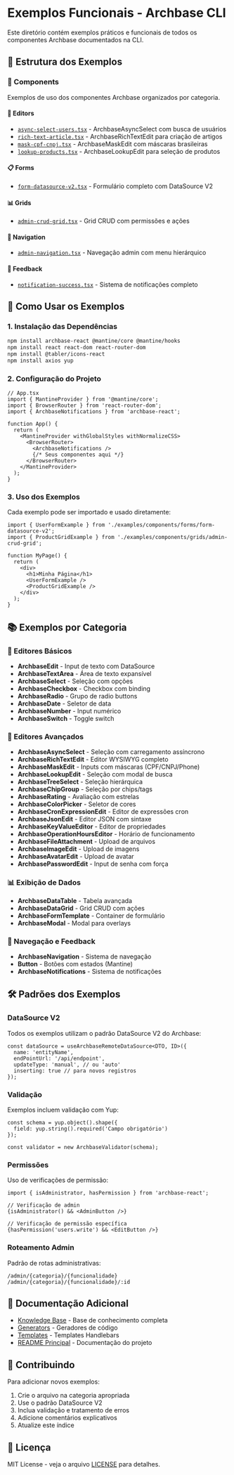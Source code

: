 # Exemplos Funcionais - Archbase CLI

Este diretório contém exemplos práticos e funcionais de todos os componentes Archbase documentados na CLI.

## 📁 Estrutura dos Exemplos

### 🎨 Components
Exemplos de uso dos componentes Archbase organizados por categoria.

#### 📝 Editors
- [`async-select-users.tsx`](./components/editors/async-select-users.tsx) - ArchbaseAsyncSelect com busca de usuários
- [`rich-text-article.tsx`](./components/editors/rich-text-article.tsx) - ArchbaseRichTextEdit para criação de artigos
- [`mask-cpf-cnpj.tsx`](./components/editors/mask-cpf-cnpj.tsx) - ArchbaseMaskEdit com máscaras brasileiras
- [`lookup-products.tsx`](./components/editors/lookup-products.tsx) - ArchbaseLookupEdit para seleção de produtos

#### 📋 Forms
- [`form-datasource-v2.tsx`](./components/forms/form-datasource-v2.tsx) - Formulário completo com DataSource V2

#### 📊 Grids
- [`admin-crud-grid.tsx`](./components/grids/admin-crud-grid.tsx) - Grid CRUD com permissões e ações

#### 🧭 Navigation
- [`admin-navigation.tsx`](./components/navigation/admin-navigation.tsx) - Navegação admin com menu hierárquico

#### 💬 Feedback
- [`notification-success.tsx`](./components/feedback/notification-success.tsx) - Sistema de notificações completo

## 🎯 Como Usar os Exemplos

### 1. Instalação das Dependências
```bash
npm install archbase-react @mantine/core @mantine/hooks
npm install react react-dom react-router-dom
npm install @tabler/icons-react
npm install axios yup
```

### 2. Configuração do Projeto
```tsx
// App.tsx
import { MantineProvider } from '@mantine/core';
import { BrowserRouter } from 'react-router-dom';
import { ArchbaseNotifications } from 'archbase-react';

function App() {
  return (
    <MantineProvider withGlobalStyles withNormalizeCSS>
      <BrowserRouter>
        <ArchbaseNotifications />
        {/* Seus componentes aqui */}
      </BrowserRouter>
    </MantineProvider>
  );
}
```

### 3. Uso dos Exemplos
Cada exemplo pode ser importado e usado diretamente:

```tsx
import { UserFormExample } from './examples/components/forms/form-datasource-v2';
import { ProductGridExample } from './examples/components/grids/admin-crud-grid';

function MyPage() {
  return (
    <div>
      <h1>Minha Página</h1>
      <UserFormExample />
      <ProductGridExample />
    </div>
  );
}
```

## 📚 Exemplos por Categoria

### 📝 Editores Básicos
- **ArchbaseEdit** - Input de texto com DataSource
- **ArchbaseTextArea** - Área de texto expansível
- **ArchbaseSelect** - Seleção com opções
- **ArchbaseCheckbox** - Checkbox com binding
- **ArchbaseRadio** - Grupo de radio buttons
- **ArchbaseDate** - Seletor de data
- **ArchbaseNumber** - Input numérico
- **ArchbaseSwitch** - Toggle switch

### 🔧 Editores Avançados
- **ArchbaseAsyncSelect** - Seleção com carregamento assíncrono
- **ArchbaseRichTextEdit** - Editor WYSIWYG completo
- **ArchbaseMaskEdit** - Inputs com máscaras (CPF/CNPJ/Phone)
- **ArchbaseLookupEdit** - Seleção com modal de busca
- **ArchbaseTreeSelect** - Seleção hierárquica
- **ArchbaseChipGroup** - Seleção por chips/tags
- **ArchbaseRating** - Avaliação com estrelas
- **ArchbaseColorPicker** - Seletor de cores
- **ArchbaseCronExpressionEdit** - Editor de expressões cron
- **ArchbaseJsonEdit** - Editor JSON com sintaxe
- **ArchbaseKeyValueEditor** - Editor de propriedades
- **ArchbaseOperationHoursEditor** - Horário de funcionamento
- **ArchbaseFileAttachment** - Upload de arquivos
- **ArchbaseImageEdit** - Upload de imagens
- **ArchbaseAvatarEdit** - Upload de avatar
- **ArchbasePasswordEdit** - Input de senha com força

### 📊 Exibição de Dados
- **ArchbaseDataTable** - Tabela avançada
- **ArchbaseDataGrid** - Grid CRUD com ações
- **ArchbaseFormTemplate** - Container de formulário
- **ArchbaseModal** - Modal para overlays

### 🧭 Navegação e Feedback
- **ArchbaseNavigation** - Sistema de navegação
- **Button** - Botões com estados (Mantine)
- **ArchbaseNotifications** - Sistema de notificações

## 🛠️ Padrões dos Exemplos

### DataSource V2
Todos os exemplos utilizam o padrão DataSource V2 do Archbase:

```tsx
const dataSource = useArchbaseRemoteDataSource<DTO, ID>({
  name: 'entityName',
  endPointUrl: '/api/endpoint',
  updateType: 'manual', // ou 'auto'
  inserting: true // para novos registros
});
```

### Validação
Exemplos incluem validação com Yup:

```tsx
const schema = yup.object().shape({
  field: yup.string().required('Campo obrigatório')
});

const validator = new ArchbaseValidator(schema);
```

### Permissões
Uso de verificações de permissão:

```tsx
import { isAdministrator, hasPermission } from 'archbase-react';

// Verificação de admin
{isAdministrator() && <AdminButton />}

// Verificação de permissão específica
{hasPermission('users.write') && <EditButton />}
```

### Roteamento Admin
Padrão de rotas administrativas:

```
/admin/{categoria}/{funcionalidade}
/admin/{categoria}/{funcionalidade}/:id
```

## 📖 Documentação Adicional

- [Knowledge Base](../src/knowledge/KnowledgeBase.ts) - Base de conhecimento completa
- [Generators](../src/generators/) - Geradores de código
- [Templates](../src/templates/) - Templates Handlebars
- [README Principal](../README.md) - Documentação do projeto

## 🤝 Contribuindo

Para adicionar novos exemplos:

1. Crie o arquivo na categoria apropriada
2. Use o padrão DataSource V2
3. Inclua validação e tratamento de erros
4. Adicione comentários explicativos
5. Atualize este índice

## 📝 Licença

MIT License - veja o arquivo [LICENSE](../LICENSE) para detalhes.
